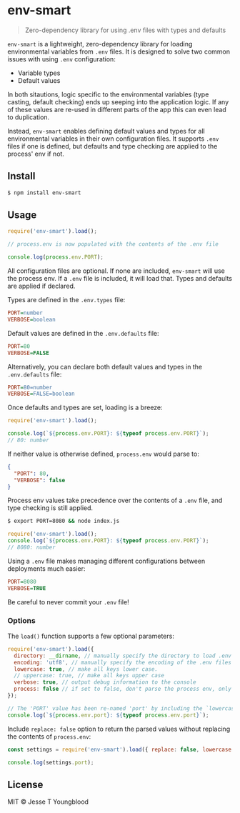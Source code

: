 # env-smart
> Zero-dependency library for using .env files with types and defaults

`env-smart` is a lightweight, zero-dependency library for loading environmental variables from `.env` files. It is designed to solve two common issues with using `.env` configuration:
- Variable types
- Default values

In both sitautions, logic specific to the environmental variables (type casting, default checking) ends up seeping into the application logic. If any of these values are re-used in different parts of the app this can even lead to duplication.

Instead, `env-smart` enables defining default values and types for all environmental variables in their own configuration files. It supports `.env` files if one is defined, but defaults and type checking are applied to the process' env if not.


## Install

```bash
$ npm install env-smart
```


## Usage

```javascript
require('env-smart').load();

// process.env is now populated with the contents of the .env file

console.log(process.env.PORT);
```

All configuration files are optional. If none are included, `env-smart` will use the process env. If a `.env` file is included, it will load that. Types and defaults are applied if declared.

Types are defined in the `.env.types` file:
```ini
PORT=number
VERBOSE=boolean
```

Default values are defined in the `.env.defaults` file:
```ini
PORT=80
VERBOSE=FALSE
```

Alternatively, you can declare both default values and types in the `.env.defaults` file:
```ini
PORT=80=number
VERBOSE=FALSE=boolean
```

Once defaults and types are set, loading is a breeze:
```javascript
require('env-smart').load();

console.log(`${process.env.PORT}: ${typeof process.env.PORT}`);
// 80: number
```

If neither value is otherwise defined, `process.env` would parse to:
```json
{
  "PORT": 80,
  "VERBOSE": false
}
```

Process env values take precedence over the contents of a `.env` file, and type checking is still applied.

```bash 
$ export PORT=8080 && node index.js
```

```javascript
require('env-smart').load();
console.log(`${process.env.PORT}: ${typeof process.env.PORT}`);
// 8080: number
```

Using a `.env` file makes managing different configurations between deployments much easier:
```ini
PORT=8080
VERBOSE=TRUE
```
Be careful to never commit your `.env` file!


### Options

The `load()` function supports a few optional parameters:

```javascript
require('env-smart').load({
  directory: __dirname, // manually specify the directory to load .env files from
  encoding: 'utf8', // manually specify the encoding of the .env files
  lowercase: true, // make all keys lower case.
  // uppercase: true, // make all keys upper case
  verbose: true, // output debug information to the console
  process: false // if set to false, don't parse the process env, only dotfiles
});

// The 'PORT' value has been re-named 'port' by including the `lowercase` option
console.log(`${process.env.port}: ${typeof process.env.port}`);
```

Include `replace: false` option to return the parsed values without replacing the contents of `process.env`:

```javascript
const settings = require('env-smart').load({ replace: false, lowercase: true });

console.log(settings.port);
```


## License

MIT © Jesse T Youngblood
